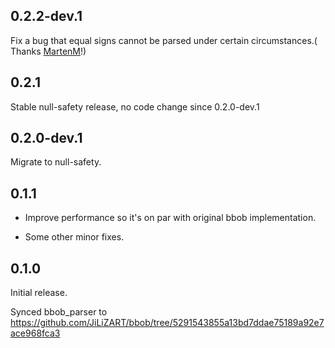 ## 0.2.2-dev.1

Fix a bug that equal signs cannot be parsed under certain circumstances.(
Thanks [MartenM](https://github.com/edwardez/bbob_dart/pull/7)!)

## 0.2.1

Stable null-safety release, no code change since 0.2.0-dev.1

## 0.2.0-dev.1

Migrate to null-safety.

## 0.1.1

* Improve performance so it's on par with original bbob implementation.

* Some other minor fixes.

## 0.1.0

Initial release.

Synced bbob_parser to https://github.com/JiLiZART/bbob/tree/5291543855a13bd7ddae75189a92e7ace968fca3
